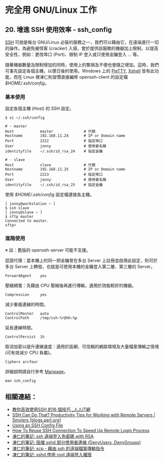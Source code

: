 # 完全用 GNU/Linux 工作

## 20. 增進 SSH 使用效率 - ssh_config

[SSH](http://zh.wikipedia.org/wiki/Secure_Shell) 可說是每台 GNU/Linux 必裝的服務之一，我們可以藉由它，在遠端進行一切的操作。為避免被怪客 (cracker) 入侵，會於提供該服務的機器加上限制，以提高安全性，例如：更改埠口 (Port)、限制 IP 登入或只使用金鑰登入 ... 等。

隨著機器數量及限制增加的同時，使用上的繁瑣及不便也會隨之增加。這時，我們可事先設定各個主機，以便日後的使用。Windows 上的 [PieTTY](http://ntu.csie.org/~piaip/pietty/), [Xshell](http://www.netsarang.com/products/xsh_overview.html) 皆有此功能，而在 Linux 裡凍仁則習慣直接編修 openssh-client 的設定檔 *$HOME/.ssh/config*。

### 基本使用

設定各個主機 (Host) 的 SSH 設定。

	$ vi ~/.ssh/config
	
	# - master
	Host			master				# 代號
	Hostname        192.168.11.24		# IP or Domain name
	Port            2222				# 指定埠口
	User            jonny				# 使用者名稱
	identityfile    ~/.ssh/id_rsa_24	# 指定金鑰

	# - slave
	Host			slave				# 代號
	Hostname        192.168.11.25		# IP or Domain name
	Port            2223				# 指定埠口
	User            jonny				# 使用者名稱
	identityfile    ~/.ssh/id_rsa_25	# 指定金鑰

使用 *$HOME/.ssh/config* 設定檔連接各主機。

	[ jonny@workstation ~ ]
	$ ssh slave
	[ jonny@slave ~ ]
	$ sftp master
	Connected to master.
	sftp> 

### 進階使用

※ 註：舊版的 openssh-server 可能不支援。

認證代理：當本機上的同一把金鑰曾在多台 Server 上註冊並啟用此設定，則可於多台 Server 上轉發，也就是可使用本機的金鑰登入第二層、第三層的 Server。

	ForwardAgent    yes						

壓縮頻寬：先藉由 CPU 壓縮後再進行傳輸，適用於效能較好的機器。

	Compression     yes

減少重複連線的時間。
	
	ControlMaster   auto
	ControlPath     /tmp/ssh-%r@%h:%p

延長連線時間。

	ControlPersist  1h

取消加密以提升連線速度：適用於區網、可信賴的網路環境及大量檔案傳輸之情境 (可有效減少 CPU 負載)。

	Ciphers arcfour

詳細說明請自行參考 [Manpage](http://manpages.ubuntu.com/manpages/lucid/man5/ssh_config.5.html)。

	man ssh_config

## 相關連結：
- [教你高效使用SSH 的16 個技巧 _人人IT網](http://rritw.com/a/JAVAbiancheng/ANT/20130828/416208.html)
- [SSH Can Do That? Productivity Tips for Working with Remote Servers | Smylers [blogs.perl.org]](http://blogs.perl.org/users/smylers/2011/08/ssh-productivity-tips.html)
- [Using an SSH Config File](https://kb.mediatemple.net/questions/1625/Using+an+SSH+Config+File)
- [How To Reuse SSH Connection To Speed Up Remote Login Process](http://www.cyberciti.biz/faq/linux-unix-reuse-openssh-connection/)
- [凍仁的筆記: ssh 遠端登入免密碼 with RSA](http://note.drx.tw/2010/06/ssh-by-rsa.html)
- [凍仁的筆記: 阻擋 sshd 部分使用者連線 (DenyUsers, DenyGroups)](http://note.drx.tw/2008/03/sshdenyusers-denygroups.html)
- [凍仁的筆記: scp - 藉由 ssh 的遠端檔案傳輸指令](http://note.drx.tw/2008/03/ubuntuscp-part1.html)
- [凍仁的筆記: sshd 停用 root 遠端登入權限](http://note.drx.tw/2008/01/ssh.html)
